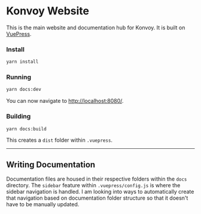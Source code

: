 # Konvoy Website
This is the main website and documentation hub for Konvoy. It is built on [VuePress](https://vuepress.vuejs.org/).

### Install
```bash
yarn install
```

### Running
```bash
yarn docs:dev
```
You can now navigate to [http://localhost:8080/](http://localhost:8080/).

### Building
```bash
yarn docs:build
```
This creates a `dist` folder within `.vuepress`.

---

## Writing Documentation
Documentation files are housed in their respective folders within the `docs` directory.
The `sidebar` feature within `.vuepress/config.js` is where the sidebar navigation is handled.
I am looking into ways to automatically create that navigation based on documentation folder structure 
so that it doesn't have to be manually updated.